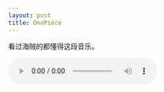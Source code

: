 ```yaml
---
layout: post
title: OnePiece
---
```


看过海贼的都懂得这段音乐。

<audio src="../assets/op-memory.mp3" controls="controls" loop="loop" ></audio>